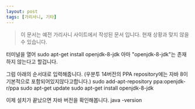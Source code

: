 ```yaml
---
layout: post
tags: [가리사니, 기타]
---
```


> 이 문서는 예전 가리사니 사이트에서 작성된 문서 입니다.
현재 상황과 맞지 않을 수 있습니다.


터미널을 열어
sudo apt-get install openjdk-8-jdk
아마 "openjdk-8-jdk"는 존재하지 않는다고 할겁니다.

그럼 아래의 순서대로 입력해줍니다.
(우분투 14버전의 PPA repository에는 자바 8이 기본적으로 포함되어있지않다고합니다.)
sudo add-apt-repository ppa:openjdk-r/ppa
sudo apt-get update
sudo apt-get install openjdk-8-jdk

이제 설치가 끝났으면 자바 버전을 확인해봅니다.
java -version